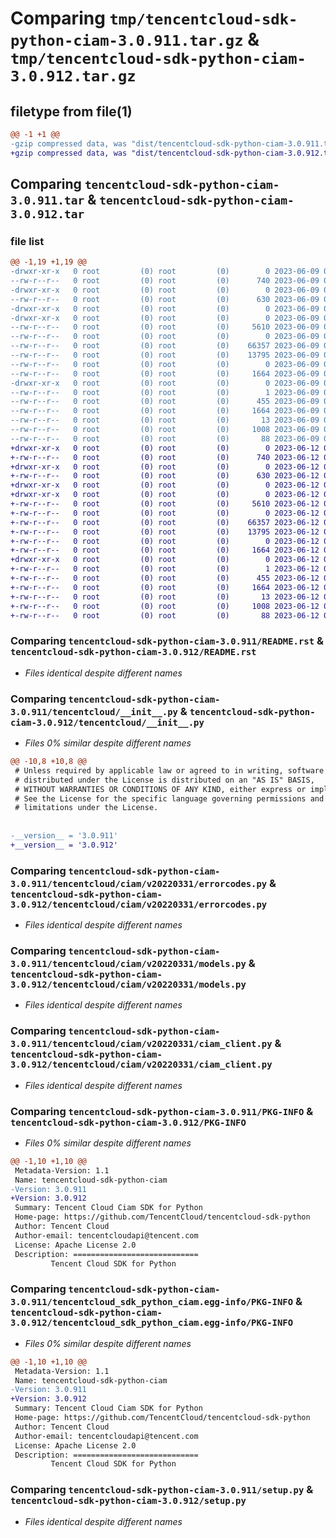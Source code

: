 # Comparing `tmp/tencentcloud-sdk-python-ciam-3.0.911.tar.gz` & `tmp/tencentcloud-sdk-python-ciam-3.0.912.tar.gz`

## filetype from file(1)

```diff
@@ -1 +1 @@
-gzip compressed data, was "dist/tencentcloud-sdk-python-ciam-3.0.911.tar", last modified: Fri Jun  9 02:15:08 2023, max compression
+gzip compressed data, was "dist/tencentcloud-sdk-python-ciam-3.0.912.tar", last modified: Mon Jun 12 02:59:24 2023, max compression
```

## Comparing `tencentcloud-sdk-python-ciam-3.0.911.tar` & `tencentcloud-sdk-python-ciam-3.0.912.tar`

### file list

```diff
@@ -1,19 +1,19 @@
-drwxr-xr-x   0 root         (0) root         (0)        0 2023-06-09 02:15:08.000000 tencentcloud-sdk-python-ciam-3.0.911/
--rw-r--r--   0 root         (0) root         (0)      740 2023-06-09 02:15:08.000000 tencentcloud-sdk-python-ciam-3.0.911/README.rst
-drwxr-xr-x   0 root         (0) root         (0)        0 2023-06-09 02:15:08.000000 tencentcloud-sdk-python-ciam-3.0.911/tencentcloud/
--rw-r--r--   0 root         (0) root         (0)      630 2023-06-09 02:15:08.000000 tencentcloud-sdk-python-ciam-3.0.911/tencentcloud/__init__.py
-drwxr-xr-x   0 root         (0) root         (0)        0 2023-06-09 02:15:08.000000 tencentcloud-sdk-python-ciam-3.0.911/tencentcloud/ciam/
-drwxr-xr-x   0 root         (0) root         (0)        0 2023-06-09 02:15:08.000000 tencentcloud-sdk-python-ciam-3.0.911/tencentcloud/ciam/v20220331/
--rw-r--r--   0 root         (0) root         (0)     5610 2023-06-09 02:15:08.000000 tencentcloud-sdk-python-ciam-3.0.911/tencentcloud/ciam/v20220331/errorcodes.py
--rw-r--r--   0 root         (0) root         (0)        0 2023-06-09 02:15:08.000000 tencentcloud-sdk-python-ciam-3.0.911/tencentcloud/ciam/v20220331/__init__.py
--rw-r--r--   0 root         (0) root         (0)    66357 2023-06-09 02:15:08.000000 tencentcloud-sdk-python-ciam-3.0.911/tencentcloud/ciam/v20220331/models.py
--rw-r--r--   0 root         (0) root         (0)    13795 2023-06-09 02:15:08.000000 tencentcloud-sdk-python-ciam-3.0.911/tencentcloud/ciam/v20220331/ciam_client.py
--rw-r--r--   0 root         (0) root         (0)        0 2023-06-09 02:15:08.000000 tencentcloud-sdk-python-ciam-3.0.911/tencentcloud/ciam/__init__.py
--rw-r--r--   0 root         (0) root         (0)     1664 2023-06-09 02:15:08.000000 tencentcloud-sdk-python-ciam-3.0.911/PKG-INFO
-drwxr-xr-x   0 root         (0) root         (0)        0 2023-06-09 02:15:08.000000 tencentcloud-sdk-python-ciam-3.0.911/tencentcloud_sdk_python_ciam.egg-info/
--rw-r--r--   0 root         (0) root         (0)        1 2023-06-09 02:15:08.000000 tencentcloud-sdk-python-ciam-3.0.911/tencentcloud_sdk_python_ciam.egg-info/dependency_links.txt
--rw-r--r--   0 root         (0) root         (0)      455 2023-06-09 02:15:08.000000 tencentcloud-sdk-python-ciam-3.0.911/tencentcloud_sdk_python_ciam.egg-info/SOURCES.txt
--rw-r--r--   0 root         (0) root         (0)     1664 2023-06-09 02:15:08.000000 tencentcloud-sdk-python-ciam-3.0.911/tencentcloud_sdk_python_ciam.egg-info/PKG-INFO
--rw-r--r--   0 root         (0) root         (0)       13 2023-06-09 02:15:08.000000 tencentcloud-sdk-python-ciam-3.0.911/tencentcloud_sdk_python_ciam.egg-info/top_level.txt
--rw-r--r--   0 root         (0) root         (0)     1008 2023-06-09 02:15:08.000000 tencentcloud-sdk-python-ciam-3.0.911/setup.py
--rw-r--r--   0 root         (0) root         (0)       88 2023-06-09 02:15:08.000000 tencentcloud-sdk-python-ciam-3.0.911/setup.cfg
+drwxr-xr-x   0 root         (0) root         (0)        0 2023-06-12 02:59:24.000000 tencentcloud-sdk-python-ciam-3.0.912/
+-rw-r--r--   0 root         (0) root         (0)      740 2023-06-12 02:59:23.000000 tencentcloud-sdk-python-ciam-3.0.912/README.rst
+drwxr-xr-x   0 root         (0) root         (0)        0 2023-06-12 02:59:24.000000 tencentcloud-sdk-python-ciam-3.0.912/tencentcloud/
+-rw-r--r--   0 root         (0) root         (0)      630 2023-06-12 02:59:23.000000 tencentcloud-sdk-python-ciam-3.0.912/tencentcloud/__init__.py
+drwxr-xr-x   0 root         (0) root         (0)        0 2023-06-12 02:59:24.000000 tencentcloud-sdk-python-ciam-3.0.912/tencentcloud/ciam/
+drwxr-xr-x   0 root         (0) root         (0)        0 2023-06-12 02:59:24.000000 tencentcloud-sdk-python-ciam-3.0.912/tencentcloud/ciam/v20220331/
+-rw-r--r--   0 root         (0) root         (0)     5610 2023-06-12 02:59:23.000000 tencentcloud-sdk-python-ciam-3.0.912/tencentcloud/ciam/v20220331/errorcodes.py
+-rw-r--r--   0 root         (0) root         (0)        0 2023-06-12 02:59:23.000000 tencentcloud-sdk-python-ciam-3.0.912/tencentcloud/ciam/v20220331/__init__.py
+-rw-r--r--   0 root         (0) root         (0)    66357 2023-06-12 02:59:23.000000 tencentcloud-sdk-python-ciam-3.0.912/tencentcloud/ciam/v20220331/models.py
+-rw-r--r--   0 root         (0) root         (0)    13795 2023-06-12 02:59:23.000000 tencentcloud-sdk-python-ciam-3.0.912/tencentcloud/ciam/v20220331/ciam_client.py
+-rw-r--r--   0 root         (0) root         (0)        0 2023-06-12 02:59:23.000000 tencentcloud-sdk-python-ciam-3.0.912/tencentcloud/ciam/__init__.py
+-rw-r--r--   0 root         (0) root         (0)     1664 2023-06-12 02:59:24.000000 tencentcloud-sdk-python-ciam-3.0.912/PKG-INFO
+drwxr-xr-x   0 root         (0) root         (0)        0 2023-06-12 02:59:24.000000 tencentcloud-sdk-python-ciam-3.0.912/tencentcloud_sdk_python_ciam.egg-info/
+-rw-r--r--   0 root         (0) root         (0)        1 2023-06-12 02:59:24.000000 tencentcloud-sdk-python-ciam-3.0.912/tencentcloud_sdk_python_ciam.egg-info/dependency_links.txt
+-rw-r--r--   0 root         (0) root         (0)      455 2023-06-12 02:59:24.000000 tencentcloud-sdk-python-ciam-3.0.912/tencentcloud_sdk_python_ciam.egg-info/SOURCES.txt
+-rw-r--r--   0 root         (0) root         (0)     1664 2023-06-12 02:59:24.000000 tencentcloud-sdk-python-ciam-3.0.912/tencentcloud_sdk_python_ciam.egg-info/PKG-INFO
+-rw-r--r--   0 root         (0) root         (0)       13 2023-06-12 02:59:24.000000 tencentcloud-sdk-python-ciam-3.0.912/tencentcloud_sdk_python_ciam.egg-info/top_level.txt
+-rw-r--r--   0 root         (0) root         (0)     1008 2023-06-12 02:59:23.000000 tencentcloud-sdk-python-ciam-3.0.912/setup.py
+-rw-r--r--   0 root         (0) root         (0)       88 2023-06-12 02:59:24.000000 tencentcloud-sdk-python-ciam-3.0.912/setup.cfg
```

### Comparing `tencentcloud-sdk-python-ciam-3.0.911/README.rst` & `tencentcloud-sdk-python-ciam-3.0.912/README.rst`

 * *Files identical despite different names*

### Comparing `tencentcloud-sdk-python-ciam-3.0.911/tencentcloud/__init__.py` & `tencentcloud-sdk-python-ciam-3.0.912/tencentcloud/__init__.py`

 * *Files 0% similar despite different names*

```diff
@@ -10,8 +10,8 @@
 # Unless required by applicable law or agreed to in writing, software
 # distributed under the License is distributed on an "AS IS" BASIS,
 # WITHOUT WARRANTIES OR CONDITIONS OF ANY KIND, either express or implied.
 # See the License for the specific language governing permissions and
 # limitations under the License.
 
 
-__version__ = '3.0.911'
+__version__ = '3.0.912'
```

### Comparing `tencentcloud-sdk-python-ciam-3.0.911/tencentcloud/ciam/v20220331/errorcodes.py` & `tencentcloud-sdk-python-ciam-3.0.912/tencentcloud/ciam/v20220331/errorcodes.py`

 * *Files identical despite different names*

### Comparing `tencentcloud-sdk-python-ciam-3.0.911/tencentcloud/ciam/v20220331/models.py` & `tencentcloud-sdk-python-ciam-3.0.912/tencentcloud/ciam/v20220331/models.py`

 * *Files identical despite different names*

### Comparing `tencentcloud-sdk-python-ciam-3.0.911/tencentcloud/ciam/v20220331/ciam_client.py` & `tencentcloud-sdk-python-ciam-3.0.912/tencentcloud/ciam/v20220331/ciam_client.py`

 * *Files identical despite different names*

### Comparing `tencentcloud-sdk-python-ciam-3.0.911/PKG-INFO` & `tencentcloud-sdk-python-ciam-3.0.912/PKG-INFO`

 * *Files 0% similar despite different names*

```diff
@@ -1,10 +1,10 @@
 Metadata-Version: 1.1
 Name: tencentcloud-sdk-python-ciam
-Version: 3.0.911
+Version: 3.0.912
 Summary: Tencent Cloud Ciam SDK for Python
 Home-page: https://github.com/TencentCloud/tencentcloud-sdk-python
 Author: Tencent Cloud
 Author-email: tencentcloudapi@tencent.com
 License: Apache License 2.0
 Description: ============================
         Tencent Cloud SDK for Python
```

### Comparing `tencentcloud-sdk-python-ciam-3.0.911/tencentcloud_sdk_python_ciam.egg-info/PKG-INFO` & `tencentcloud-sdk-python-ciam-3.0.912/tencentcloud_sdk_python_ciam.egg-info/PKG-INFO`

 * *Files 0% similar despite different names*

```diff
@@ -1,10 +1,10 @@
 Metadata-Version: 1.1
 Name: tencentcloud-sdk-python-ciam
-Version: 3.0.911
+Version: 3.0.912
 Summary: Tencent Cloud Ciam SDK for Python
 Home-page: https://github.com/TencentCloud/tencentcloud-sdk-python
 Author: Tencent Cloud
 Author-email: tencentcloudapi@tencent.com
 License: Apache License 2.0
 Description: ============================
         Tencent Cloud SDK for Python
```

### Comparing `tencentcloud-sdk-python-ciam-3.0.911/setup.py` & `tencentcloud-sdk-python-ciam-3.0.912/setup.py`

 * *Files identical despite different names*

